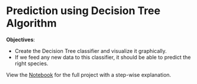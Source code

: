 # Prediction using Decision Tree Algorithm

**Objectives**:

- Create the Decision Tree classifier and visualize it graphically.
- If we feed any new data to this classifier, it should be able to predict the right species.

View the [Notebook](https://github.com/You-sha/Prediction-using-Decision-Tree/blob/main/Notebook.ipynb) for the full project with a step-wise explanation.
